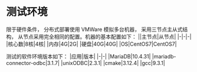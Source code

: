 # 测试环境

限于硬件条件， 分布式部署使用 VMWare 模拟多台机器， 采用三节点主从式结构， 从节点采用完全相同的配置。机器的基本配置如下：
||主节点|从节点|
|-|-|-|
|核心数|8核|4核|
|内存|4G|2G|
|硬盘|40G|40G|
|OS|CentOS7|CentOS7|

测试的软件环境版本如下：
|应用|版本|
|-|-|
|MariaDB|10.4.31|
|mariadb-connector-odbc|3.1.7|
|unixODBC|2.3.1|
|cmake|3.12.4|
|gcc|9.3.1|


